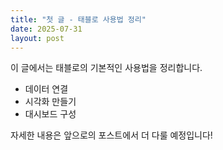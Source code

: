 ```yaml
---
title: "첫 글 - 태블로 사용법 정리"
date: 2025-07-31
layout: post
---
```


이 글에서는 태블로의 기본적인 사용법을 정리합니다.

- 데이터 연결
- 시각화 만들기
- 대시보드 구성

자세한 내용은 앞으로의 포스트에서 더 다룰 예정입니다!
